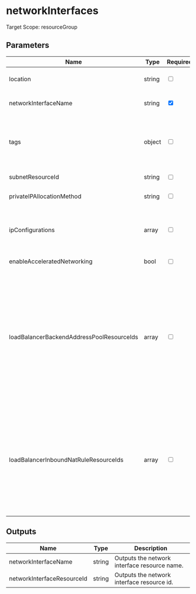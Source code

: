 ﻿# networkInterfaces

Target Scope: resourceGroup

## Parameters
| Name | Type | Required | Validation | Default value | Description |
| -- |  -- | -- | -- | -- | -- |
| location | string | <input type="checkbox"> | None | <pre>resourceGroup().location</pre> | Specifies the Azure location where the resource should be created. Defaults to the resourcegroup location. |
| networkInterfaceName | string | <input type="checkbox" checked> | Length between 0-80 | <pre></pre> | The name of the NIC for this VM. Defaults to nic-<vmBaseName>-<environmentType>. |
| tags | object | <input type="checkbox"> | None | <pre>{}</pre> | The tags to apply to this resource. This is an object with key/value pairs.<br>Example:<br>{<br>&nbsp;&nbsp;&nbsp;FirstTag: myvalue<br>&nbsp;&nbsp;&nbsp;SecondTag: another value<br>} |
| subnetResourceId | string | <input type="checkbox"> | None | <pre>''</pre> | Specifies the resource id of the subnet where this NIC should be onboarded into. |
| privateIPAllocationMethod | string | <input type="checkbox"> | `'Dynamic'` or `'Static'` | <pre>'Dynamic'</pre> | The private IP address allocation method. |
| ipConfigurations | array | <input type="checkbox"> | None | <pre>[]</pre> | This allows you to override the default IP configurations. If you leave this empty, the NIC will be created with 1 IP configuration. If you fill this, you need to specify the properties.ipConfigurations yourself. |
| enableAcceleratedNetworking | bool | <input type="checkbox"> | None | <pre>false</pre> | Enable Accelerated Networking for this interface. Defaults to `false`. |
| loadBalancerBackendAddressPoolResourceIds | array | <input type="checkbox"> | None | <pre>[]</pre> | A list of resource id\'s referencing to the backend address pools of the loadbalancer.<br>NOTE: If you use the `ipConfigurations` parameter, this value will be omited and you need to define this using the `ipConfigurations` object structure.<br>Example:<br>[<br>&nbsp;&nbsp;&nbsp;{<br>&nbsp;&nbsp;&nbsp;&nbsp;&nbsp;id: '/resource/id/to/my/backEndAddressPool'<br>&nbsp;&nbsp;&nbsp;}<br>&nbsp;&nbsp;&nbsp;{<br>&nbsp;&nbsp;&nbsp;&nbsp;&nbsp;id: '/resource/id/to/my/backEndAddressPool'<br>&nbsp;&nbsp;&nbsp;}<br>] |
| loadBalancerInboundNatRuleResourceIds | array | <input type="checkbox"> | None | <pre>[]</pre> | A list of resource id\'s referencing to the inbound nat rules of the loadbalancer.<br>NOTE: If you use the `ipConfigurations` parameter, this value will be omited and you need to define this using the `ipConfigurations` object structure.<br>Example:<br>[<br>&nbsp;&nbsp;&nbsp;{<br>&nbsp;&nbsp;&nbsp;&nbsp;&nbsp;id: '/resource/id/to/my/natRule'<br>&nbsp;&nbsp;&nbsp;}<br>&nbsp;&nbsp;&nbsp;{<br>&nbsp;&nbsp;&nbsp;&nbsp;&nbsp;id: '/resource/id/to/my/natRule2'<br>&nbsp;&nbsp;&nbsp;}<br>] |

## Outputs
| Name | Type | Description |
| -- |  -- | -- |
| networkInterfaceName | string | Outputs the network interface resource name. |
| networkInterfaceResourceId | string | Outputs the network interface resource id. |
